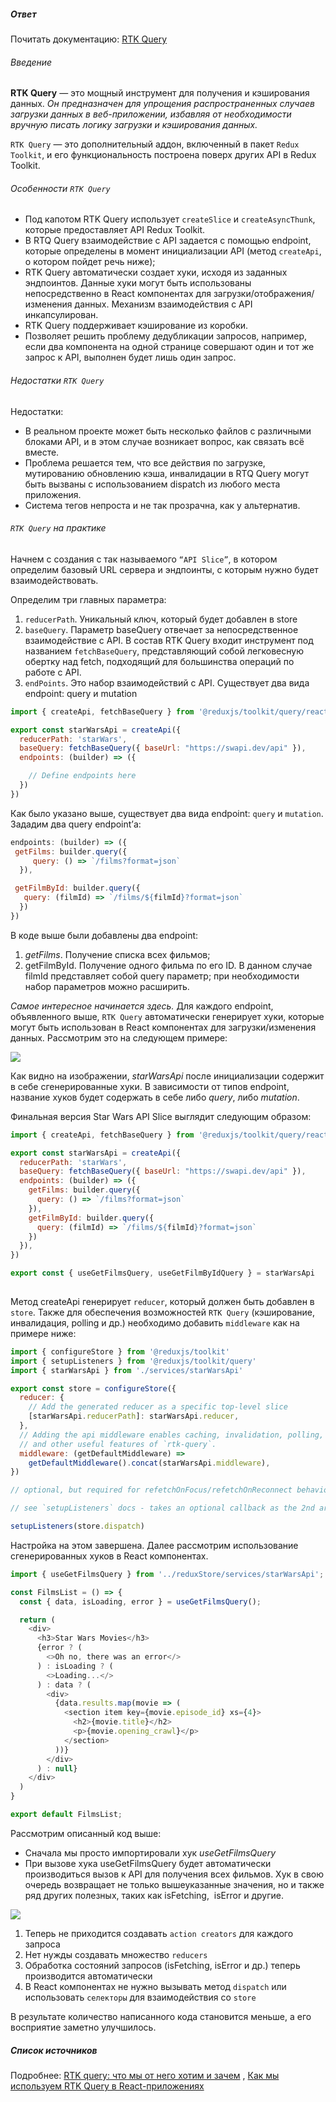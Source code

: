 ##### Ответ

Почитать документацию: [RTK Query](https://redux-toolkit.js.org/tutorials/rtk-query)

###### Введение

**RTK Query** — это мощный инструмент для получения и кэширования данных. *Он предназначен для упрощения распространенных случаев загрузки данных в веб-приложении, избавляя от необходимости вручную писать логику загрузки и кэширования данных.*

`RTK Query` — это дополнительный аддон, включенный в пакет `Redux Toolkit`, и его функциональность построена поверх других API в Redux Toolkit.

###### Особенности `RTK Query`

- Под капотом RTK Query использует `createSlice` и `createAsyncThunk`, которые предоставляет API Redux Toolkit. 
- В RTQ Query взаимодействие с API задается с помощью endpoint, которые определены в момент инициализации API (метод `createApi`, о котором пойдет речь ниже);
- RTK Query автоматически создает хуки, исходя из заданных эндпоинтов. Данные хуки могут быть использованы непосредственно в React компонентах для загрузки/отображения/изменения данных. Механизм взаимодействия с API инкапсулирован. 
- RTK Query поддерживает кэширование из коробки. 
- Позволяет решить проблему дедубликации запросов, например, если два компонента на одной странице совершают один и тот же запрос к API, выполнен будет лишь один запрос.

###### Недостатки `RTK Query`

Недостатки:
- В реальном проекте может быть несколько файлов с различными блоками API, и в этом случае возникает вопрос, как связать всё вместе.
- Проблема решается тем, что все действия по загрузке, мутированию обновлению кэша, инвалидации в RTQ Query могут быть вызваны с использованием dispatch из любого места приложения.
- Система тегов непроста и не так прозрачна, как у альтернатив.

###### `RTK Query` на практике

Начнем с создания с так называемого `“API Slice”`, в котором определим базовый URL сервера и эндпоинты, с которым нужно будет взаимодействовать.  

Определим три главных параметра:  
1. `reducerPath`. Уникальный ключ, который будет добавлен в store
2. `baseQuery`. Параметр baseQuery отвечает за непосредственное взаимодействие с API. В состав RTK Query входит инструмент под названием `fetchBaseQuery`, представляющий собой легковесную обертку над fetch, подходящий для большинства операций по работе с API.
3. `endPoints`. Это набор взаимодействий с API. Существует два вида endpoint: query и mutation 

```jsx
import { createApi, fetchBaseQuery } from '@reduxjs/toolkit/query/react' 

export const starWarsApi = createApi({ 
  reducerPath: 'starWars', 
  baseQuery: fetchBaseQuery({ baseUrl: "https://swapi.dev/api" }), 
  endpoints: (builder) => ({ 

    // Define endpoints here 
  }) 
}) 
```

Как было указано выше, существует два вида endpoint: `query` и `mutation`. Зададим два query endpoint’а:  

```jsx
endpoints: (builder) => ({ 
 getFilms: builder.query({ 
     query: () => `/films?format=json` 
  }), 

 getFilmById: builder.query({ 
   query: (filmId) => `/films/${filmId}?format=json` 
  }) 
}) 
```

В коде выше были добавлены два endpoint: 
1. _getFilms_. Получение списка всех фильмов; 
2. getFilmById. Получение одного фильма по его ID. В данном случае filmId представляет собой query параметр; при необходимости набор параметров можно расширить.  

*Самое интересное начинается здесь.*
Для каждого endpoint, объявленного выше, `RTK Query` автоматически генерирует хуки, которые могут быть использован в React компонентах для загрузки/изменения данных. Рассмотрим это на следующем примере: 

![](https://habrastorage.org/r/w1560/getpro/habr/upload_files/ff2/d32/48b/ff2d3248b5b2bd04764a6c71e3085f43.png)

Как видно на изображении, _starWarsApi_ после инициализации содержит в себе сгенерированные хуки. В зависимости от типов endpoint, название хуков будет содержать в себе либо _query_, либо _mutation_.  

Финальная версия Star Wars API Slice выглядит следующим образом:  

```jsx
import { createApi, fetchBaseQuery } from '@reduxjs/toolkit/query/react' 

export const starWarsApi = createApi({ 
  reducerPath: 'starWars', 
  baseQuery: fetchBaseQuery({ baseUrl: "https://swapi.dev/api" }), 
  endpoints: (builder) => ({ 
    getFilms: builder.query({ 
      query: () => `/films?format=json` 
    }), 
    getFilmById: builder.query({ 
      query: (filmId) => `/films/${filmId}?format=json` 
    }) 
  }), 
}) 

export const { useGetFilmsQuery, useGetFilmByIdQuery } = starWarsApi 
 
```

Метод createApi генерирует `reducer`, который должен быть добавлен в `store`. Также для обеспечения возможностей `RTK Query` (кэширование, инвалидация, polling и др.) необходимо добавить `middleware` как на примере ниже:  

```jsx
import { configureStore } from '@reduxjs/toolkit' 
import { setupListeners } from '@reduxjs/toolkit/query' 
import { starWarsApi } from './services/starWarsApi' 

export const store = configureStore({ 
  reducer: { 
    // Add the generated reducer as a specific top-level slice 
    [starWarsApi.reducerPath]: starWarsApi.reducer, 
  }, 
  // Adding the api middleware enables caching, invalidation, polling, 
  // and other useful features of `rtk-query`. 
  middleware: (getDefaultMiddleware) => 
    getDefaultMiddleware().concat(starWarsApi.middleware), 
}) 

// optional, but required for refetchOnFocus/refetchOnReconnect behaviors 

// see `setupListeners` docs - takes an optional callback as the 2nd arg for customization 

setupListeners(store.dispatch) 
```

Настройка на этом завершена. Далее рассмотрим использование сгенерированных хуков в React компонентах.  

```jsx
import { useGetFilmsQuery } from '../reduxStore/services/starWarsApi'; 

const FilmsList = () => { 
  const { data, isLoading, error } = useGetFilmsQuery(); 

  return ( 
    <div> 
      <h3>Star Wars Movies</h3> 
      {error ? ( 
        <>Oh no, there was an error</> 
      ) : isLoading ? ( 
        <>Loading...</> 
      ) : data ? ( 
        <div> 
          {data.results.map(movie => ( 
            <section item key={movie.episode_id} xs={4}> 
              <h2>{movie.title}</h2> 
              <p>{movie.opening_crawl}</p> 
            </section> 
          ))} 
        </div> 
      ) : null} 
    </div> 
  ) 
} 

export default FilmsList; 
```

Рассмотрим описанный код выше: 
- Сначала мы просто импортировали хук _useGetFilmsQuery_ 
- При вызове хука useGetFilmsQuery будет автоматически производиться вызов к API для получения всех фильмов. Хук в свою очередь возвращает не только вышеуказанные значения, но и также ряд других полезных, таких как isFetching,  isError и другие. 

![](https://habrastorage.org/r/w1560/getpro/habr/upload_files/682/e4c/1cc/682e4c1cc3c01fc1fbe1421ec8a96405.png)

1. Теперь не приходится создавать `action creators` для каждого запроса 
2. Нет нужды создавать множество `reducers` 
3. Обработка состояний запросов (isFetching, isError и др.) теперь производится автоматически 
4. В React компонентах не нужно вызывать метод `dispatch` или использовать `селекторы` для взаимодействия со `store`  

В результате количество написанного кода становится меньше, а его восприятие заметно улучшилось.

##### Список источников

Подробнее:  [RTK query: что мы от него хотим и зачем](https://habr.com/ru/companies/alfa/articles/705640/) , [Как мы используем RTK Query в React-приложениях](https://habr.com/ru/companies/domrf/articles/736336/)